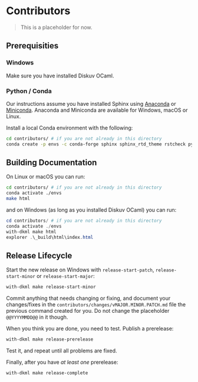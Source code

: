 # Contributors

> This is a placeholder for now.

## Prerequisities

### Windows

Make sure you have installed Diskuv OCaml.

### Python / Conda

Our instructions assume you have installed Sphinx using [Anaconda](https://www.anaconda.com/products/individual)
or [Miniconda](https://docs.conda.io/en/latest/miniconda.html). Anaconda and Miniconda
are available for Windows, macOS or Linux.

Install a local Conda environment with the following:

```bash
cd contributors/ # if you are not already in this directory
conda create -p envs -c conda-forge sphinx sphinx_rtd_theme rstcheck python-language-server bump2version docutils=0.16 python=3
```

## Building Documentation

On Linux or macOS you can run:

```bash
cd contributors/ # if you are not already in this directory
conda activate ./envs
make html
```

and on Windows (as long as you installed Diskuv OCaml) you can run:

```powershell
cd contributors/ # if you are not already in this directory
conda activate ./envs
with-dkml make html
explorer .\_build\html\index.html
```

## Release Lifecycle

Start the new release on Windows with `release-start-patch`, `release-start-minor`
or `release-start-major`:

```powershell
with-dkml make release-start-minor
```

Commit anything that needs changing or fixing, and document your changes/fixes in
the `contributors/changes/vMAJOR.MINOR.PATCH.md` file the previous command created
for you. Do not change the placeholder `@@YYYYMMDD@@` in it though.

When you think you are done, you need to test. Publish a prerelease:

```powershell
with-dkml make release-prerelease
```

Test it, and repeat until all problems are fixed.

Finally, after you have *at least one* prerelease:

```powershell
with-dkml make release-complete
```
